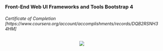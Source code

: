 <H3>Front-End Web UI Frameworks and Tools Bootstrap 4</h3>
<h6>Certificate of Completion [https://www.coursera.org/account/accomplishments/records/DQB2RSNH34HM]</h6>
<p align="center">
<img src="https://user-images.githubusercontent.com/40789486/87754107-c6065080-c821-11ea-9047-6a127d1d1926.png"/>
</p>
